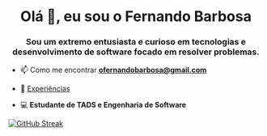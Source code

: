 <h1 align="center">Olá 👋, eu sou o Fernando Barbosa</h1>
<h3 align="center">Sou um extremo entusiasta e curioso em tecnologias e desenvolvimento de software focado em resolver problemas.</h3>

- 📫 Como me encontrar **ofernandobarbosa@gmail.com**

- 📄 [Experiências](https://docs.google.com/document/d/1mYJ63DOf4CMKiZECM_GUiQL0xAA17mDu/edit?usp=sharing&ouid=118429902509350121507&rtpof=true&sd=true)

- 💻 **Estudante de TADS e Engenharia de Software**


[![GitHub Streak](https://github-readme-streak-stats.herokuapp.com?user=ofernandobarbosa&theme=nord&hide_border=true&locale=pt_BR&date_format=j%2Fn%5B%2FY%5D&card_width=600&fire=EB5454)](https://git.io/streak-stats)
